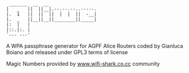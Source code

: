      _______  __  __                  
    |   _   ||  ||__|.--.--.--..-----.
    |.  1   ||  ||  ||  |  |  ||  -__|
    |.  _   ||__||__||________||_____|
    |:  |   |                         
    |::.|:. |                         
    `--- ---'                         
                                   

A WPA passphrase generator for AGPF Alice Routers
coded by Gianluca Boiano and released under GPL3 terms of license

Magic Numbers provided by www.wifi-shark.co.cc community
